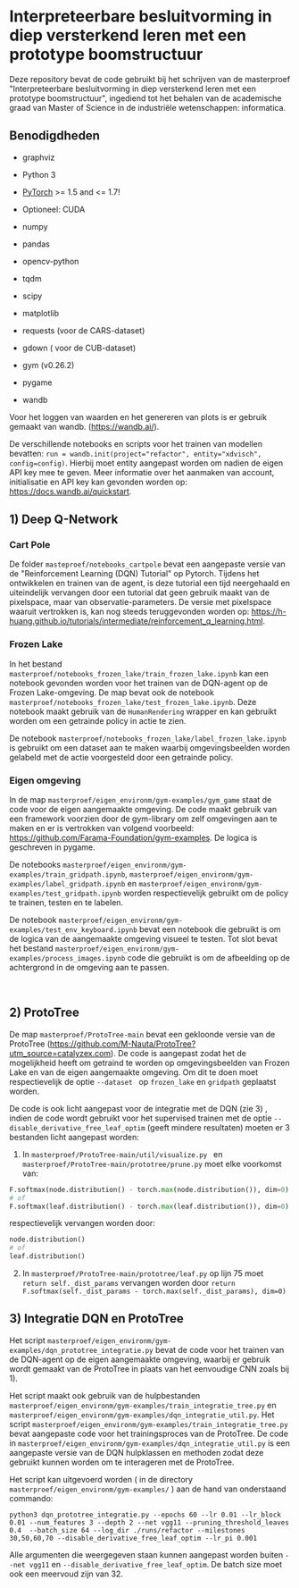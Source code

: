 # Interpreteerbare besluitvorming in diep versterkend leren met een prototype boomstructuur

Deze repository bevat de code gebruikt bij het schrijven van de masterproef "Interpreteerbare besluitvorming in diep versterkend leren met een prototype boomstructuur", ingediend tot het behalen van de academische graad van Master of Science in de industriële wetenschappen: informatica.

## Benodigdheden

* graphviz

- Python 3
- [PyTorch](https://pytorch.org/get-started/locally/) >= 1.5 and <= 1.7!
- Optioneel: CUDA

- numpy
- pandas
- opencv-python
- tqdm
- scipy
- matplotlib
- requests (voor de CARS-dataset)
- gdown ( voor de CUB-dataset)
- gym  (v0.26.2)
- pygame
- wandb 

Voor het loggen van waarden en het genereren van plots is er gebruik gemaakt van wandb.  (https://wandb.ai/). 

De verschillende notebooks en scripts voor het trainen van modellen bevatten:  ```run = wandb.init(project="refactor", entity="xdvisch", config=config)```. Hierbij moet entity aangepast worden om nadien de eigen API key mee te geven. Meer informatie over het aanmaken van account, initialisatie en API key kan gevonden worden op: https://docs.wandb.ai/quickstart.

## 1) Deep Q-Network



### Cart Pole

De folder ```masteproef/notebooks_cartpole``` bevat een aangepaste versie van de  "Reinforcement Learning (DQN) Tutorial" op Pytorch. Tijdens het ontwikkelen en trainen van de agent, is deze tutorial een tijd neergehaald en uiteindelijk vervangen door een tutorial dat geen gebruik maakt van de pixelspace, maar van observatie-parameters. De versie met pixelspace waaruit vertrokken is, kan nog steeds teruggevonden worden op: https://h-huang.github.io/tutorials/intermediate/reinforcement_q_learning.html.



### Frozen Lake

In het bestand ```masterproef/notebooks_frozen_lake/train_frozen_lake.ipynb``` kan een notebook gevonden worden voor het trainen van de DQN-agent op de Frozen Lake-omgeving. De map bevat ook de notebook ```masterproef/notebooks_frozen_lake/test_frozen_lake.ipynb```. Deze notebook maakt gebruik van de ```HumanRendering``` wrapper en kan gebruikt worden om een getrainde policy in actie te zien. 

De notebook ```masterproef/notebooks_frozen_lake/label_frozen_lake.ipynb``` is gebruikt om een dataset aan te maken waarbij omgevingsbeelden worden gelabeld met de actie voorgesteld door een getrainde policy. 

### Eigen omgeving

In de map ```masterproef/eigen_environm/gym-examples/gym_game``` staat de code voor de eigen aangemaakte omgeving. De code maakt gebruik van een framework voorzien door de gym-library om zelf omgevingen aan te maken en er is vertrokken van volgend voorbeeld:  https://github.com/Farama-Foundation/gym-examples. De logica is geschreven in pygame.

De notebooks ```masterproef/eigen_environm/gym-examples/train_gridpath.ipynb```, ```masterproef/eigen_environm/gym-examples/label_gridpath.ipynb``` en ```masterproef/eigen_environm/gym-examples/test_gridpath.ipynb``` worden respectievelijk gebruikt om de policy te trainen, testen en te labelen.

De notebook ```masterproef/eigen_environm/gym-examples/test_env_keyboard.ipynb```  bevat een notebook die gebruikt is om de logica van de aangemaakte omgeving visueel te testen. Tot slot bevat het bestand ```masterproef/eigen_environm/gym-examples/process_images.ipynb``` code die gebruikt is om de afbeelding op de achtergrond in de omgeving aan te passen. 



​		

## 2) ProtoTree

De map ```masterproef/ProtoTree-main``` bevat een gekloonde versie van de ProtoTree (https://github.com/M-Nauta/ProtoTree?utm_source=catalyzex.com). De code is aangepast zodat het de mogelijkheid heeft om getraind te worden op omgevingsbeelden van Frozen Lake en van de eigen aangemaakte omgeving. Om dit te doen moet respectievelijk de optie ```--dataset ``` op ```frozen_lake``` en ```gridpath``` geplaatst worden. 

De code is ook licht aangepast voor de integratie met de DQN (zie 3) , indien de code wordt gebruikt voor het supervised trainen met de optie ```--disable_derivative_free_leaf_optim``` (geeft mindere resultaten) moeten er 3 bestanden licht aangepast worden: 

1)  In ```masterproef/ProtoTree-main/util/visualize.py ``` en ```masterproef/ProtoTree-main/prototree/prune.py``` moet elke voorkomst van:

   ```py
   F.softmax(node.distribution() - torch.max(node.distribution()), dim=0)
   # of 
   F.softmax(leaf.distribution() - torch.max(leaf.distribution()), dim=0)
   ```
   
   respectievelijk vervangen worden door:

   ```py
   node.distribution()
   # of
   leaf.distribution()	
   ```

2. In ``` masterproef/ProtoTree-main/prototree/leaf.py ``` op lijn 75 moet ``` return self._dist_params``` vervangen worden door ```return F.softmax(self._dist_params - torch.max(self._dist_params), dim=0)```

   

## 3) Integratie DQN en ProtoTree

Het script ```masterproef/eigen_environm/gym-examples/dqn_prototree_integratie.py``` bevat de code voor het trainen van de DQN-agent op de eigen aangemaakte omgeving, waarbij er gebruik wordt gemaakt van de ProtoTree in plaats van het eenvoudige CNN zoals bij 1). 

Het script maakt ook gebruik van de hulpbestanden ```masterproef/eigen_environm/gym-examples/train_integratie_tree.py``` en ```masterproef/eigen_environm/gym-examples/dqn_integratie_util.py```.  Het script ```masterproef/eigen_environm/gym-examples/train_integratie_tree.py``` bevat aangepaste code voor het trainingsproces van de ProtoTree.  De code in ```masterproef/eigen_environm/gym-examples/dqn_integratie_util.py``` is een aangepaste versie van de DQN hulpklassen en methoden zodat deze gebruikt kunnen worden om te interageren met de ProtoTree.



Het script kan uitgevoerd worden ( in de directory ```masterproef/eigen_environm/gym-examples/``` ) aan de hand van onderstaand commando: 

```python3 dqn_prototree_integratie.py --epochs 60 --lr 0.01 --lr_block 0.01 --num_features 3 --depth 2 --net vgg11 --pruning_threshold_leaves 0.4  --batch_size 64 --log_dir ./runs/refactor --milestones 30,50,60,70 --disable_derivative_free_leaf_optim --lr_pi 0.001```

Alle argumenten die weergegeven staan kunnen aangepast worden buiten ```--net vgg11``` en ```--disable_derivative_free_leaf_optim```. De batch size moet ook een meervoud zijn van 32.  

